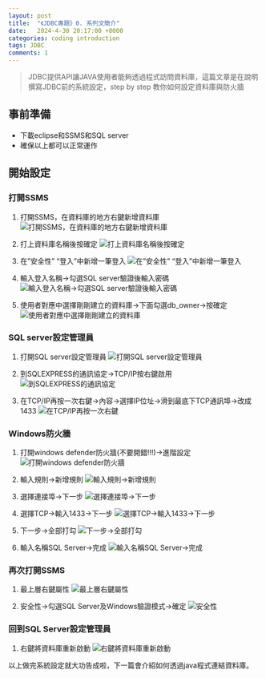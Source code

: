 ```yaml
---
layout: post
title:  "《JDBC專題》0. 系列文簡介"
date:   2024-4-30 20:17:00 +0000
categories: coding introduction
tags: JDBC
comments: 1
---
```

>JDBC提供API讓JAVA使用者能夠透過程式訪問資料庫，這篇文章是在說明撰寫JDBC前的系統設定，step by step 教你如何設定資料庫與防火牆

## 事前準備

* 下載eclipse和SSMS和SQL server
* 確保以上都可以正常運作

## 開始設定

### 打開SSMS

1. 打開SSMS，在資料庫的地方右鍵新增資料庫
![打開SSMS，在資料庫的地方右鍵新增資料庫](..\assets\res\2024-05-02-jdbc-setting-res\image.png)

2. 打上資料庫名稱後按確定
![打上資料庫名稱後按確定](..\assets\res\2024-05-02-jdbc-setting-res\image-1.png)

3. 在”安全性” “登入”中新增一筆登入
![在”安全性” “登入”中新增一筆登入](..\assets\res\2024-05-02-jdbc-setting-res\image-2.png)

4. 輸入登入名稱->勾選SQL server驗證後輸入密碼
![輸入登入名稱->勾選SQL server驗證後輸入密碼](..\assets\res\2024-05-02-jdbc-setting-res\image-3.png)

5. 使用者對應中選擇剛剛建立的資料庫->下面勾選db_owner->按確定
![使用者對應中選擇剛剛建立的資料庫](..\assets\res\2024-05-02-jdbc-setting-res\image-4.png)

### SQL server設定管理員

1. 打開SQL server設定管理員
![打開SQL server設定管理員](..\assets\res\2024-05-02-jdbc-setting-res\image-5.png)

2. 到SQLEXPRESS的通訊協定->TCP/IP按右鍵啟用
![到SQLEXPRESS的通訊協定](..\assets\res\2024-05-02-jdbc-setting-res\image-6.png)

3. 在TCP/IP再按一次右鍵->內容->選擇IP位址->滑到最底下TCP通訊埠->改成1433
![在TCP/IP再按一次右鍵](..\assets\res\2024-05-02-jdbc-setting-res\image-7.png)

### Windows防火牆

1. 打開windows defender防火牆(不要開錯!!!)->進階設定
![打開windows defender防火牆](..\assets\res\2024-05-02-jdbc-setting-res\image-8.png)

2. 輸入規則->新增規則
![輸入規則->新增規則](..\assets\res\2024-05-02-jdbc-setting-res\image-9.png)

3. 選擇連接埠->下一步
![選擇連接埠->下一步](..\assets\res\2024-05-02-jdbc-setting-res\image-10.png)

4. 選擇TCP->輸入1433->下一步
![選擇TCP->輸入1433->下一步](..\assets\res\2024-05-02-jdbc-setting-res\image-11.png)

5. 下一步->全部打勾
![下一步->全部打勾](..\assets\res\2024-05-02-jdbc-setting-res\image-12.png)

6. 輸入名稱SQL Server->完成
![輸入名稱SQL Server->完成](..\assets\res\2024-05-02-jdbc-setting-res\image-13.png)

### 再次打開SSMS

1. 最上層右鍵屬性
![最上層右鍵屬性](..\assets\res\2024-05-02-jdbc-setting-res\image-14.png)

2. 安全性->勾選SQL Server及Windows驗證模式->確定
![安全性](..\assets\res\2024-05-02-jdbc-setting-res\image-15.png)

### 回到SQL Server設定管理員

1. 右鍵將資料庫重新啟動
![右鍵將資料庫重新啟動](..\assets\res\2024-05-02-jdbc-setting-res\image-16.png)

以上做完系統設定就大功告成啦，下一篇會介紹如何透過java程式連結資料庫。
